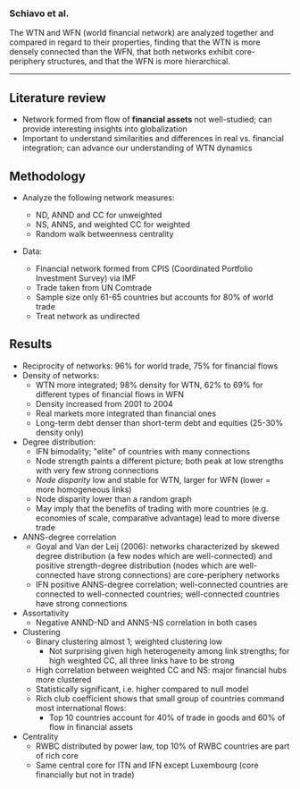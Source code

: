 
### Schiavo et al.

The WTN and WFN (world financial network) are analyzed together and compared in regard to their properties, finding that the WTN is more densely connected than the WFN, that both networks exhibit core-periphery structures, and that the WFN is more hierarchical.

***

## Literature review

- Network formed from flow of **financial assets** not well-studied; can provide interesting insights into globalization
- Important to understand similarities and differences in real vs. financial integration; can advance our understanding of WTN dynamics

## Methodology
- Analyze the following network measures:
    - ND, ANND and CC for unweighted
    - NS, ANNS, and weighted CC for weighted
    - Random walk betweenness centrality

- Data:
    - Financial network formed from CPIS (Coordinated Portfolio Investment Survey) via IMF
    - Trade taken from UN Comtrade
    - Sample size only 61-65 countries but accounts for 80% of world trade
    - Treat network as undirected

## Results

- Reciprocity of networks: 96% for world trade, 75% for financial flows
- Density of networks:
    - WTN more integrated; 98% density for WTN, 62% to 69% for different types of financial flows in WFN
    - Density increased from 2001 to 2004
    - Real markets more integrated than financial ones
    - Long-term debt denser than short-term debt and equities (25-30% density only)
- Degree distribution:
    - IFN bimodality; "elite" of countries with many connections
    - Node strength paints a different picture; both peak at low strengths with very few strong connections
    - *Node disparity* low and stable for WTN, larger for WFN (lower = more homogeneous links)
    - Node disparity lower than a random graph
    - May imply that the benefits of trading with more countries (e.g. economies of scale, comparative advantage) lead to more diverse trade
- ANNS-degree correlation
    - Goyal and Van der Leij (2006): networks characterized by skewed degree distribution (a few nodes which are well-connected) and positive strength-degree distribution (nodes which are well-connected have strong connections) are core-periphery networks
    - IFN positive ANNS-degree correlation; well-connected countries are connected to well-connected countries; well-connected countries have strong connections
- Assortativity
    - Negative ANND-ND and ANNS-NS correlation in both cases
- Clustering
    - Binary clustering almost 1; weighted clustering low
        - Not surprising given high heterogeneity among link strengths; for high weighted CC, all three links have to be strong
    - High correlation between weighted CC and NS: major financial hubs more clustered
    - Statistically significant, i.e. higher compared to null model
    - Rich club coefficient shows that small group of countries command most international flows:
        - Top 10 countries account for 40% of trade in goods and 60% of flow in financial assets
- Centrality
    - RWBC distributed by power law, top 10% of RWBC countries are part of rich core
    - Same central core for ITN and IFN except Luxembourg (core financially but not in trade)